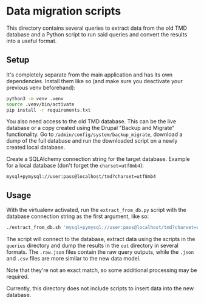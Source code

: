 # Data migration scripts

This directory contains several queries to extract data from the old TMD database
and a Python script to run said queries and convert the results into a useful format.

## Setup

It's completely separate from the main application and has its own dependencies.
Install them like so (and make sure you deactivate your previous venv beforehand):

```sh
python3 -m venv .venv
source .venv/bin/activate
pip install -r requirements.txt
```

You also need access to the old TMD database. This can be the live database
or a copy created using the Drupal "Backup and Migrate" functionality.
Go to `/admin/config/system/backup_migrate`, download a dump of the full
database and run the downloaded script on a newly created local database.

Create a SQLAlchemy connection string for the target database.
Example for a local database (don't forget the `charset=utf8mb4`):

```
mysql+pymysql://user:pass@localhost/tmd?charset=utf8mb4
```

## Usage

With the virtualenv activated, run the `extract_from_db.py` script with the
database connection string as the first argument, like so:

```sh
./extract_from_db.sh 'mysql+pymysql://user:pass@localhost/tmd?charset=utf8mb4'
```

The script will connect to the database, extract data using the scripts in the
`queries` directory and dump the results in the `out` directory in several
formats. The `.raw.json` files contain the raw query outputs, while the
`.json` and `.csv` files are more similar to the new data model.

Note that they're not an exact match, so some additional processing may be
required.

Currently, this directory does not include scripts to insert data
into the new database.
